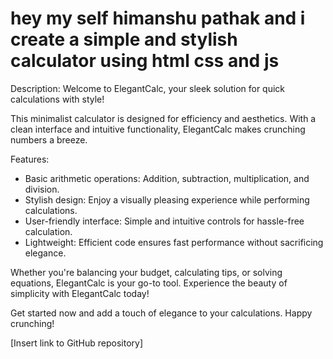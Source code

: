 # hey my self himanshu pathak and i create a simple and stylish calculator using html css and js




Description:
Welcome to ElegantCalc, your sleek solution for quick calculations with style! 

This minimalist calculator is designed for efficiency and aesthetics. With a clean interface and intuitive functionality, ElegantCalc makes crunching numbers a breeze.

Features:
- Basic arithmetic operations: Addition, subtraction, multiplication, and division.
- Stylish design: Enjoy a visually pleasing experience while performing calculations.
- User-friendly interface: Simple and intuitive controls for hassle-free calculation.
- Lightweight: Efficient code ensures fast performance without sacrificing elegance.

Whether you're balancing your budget, calculating tips, or solving equations, ElegantCalc is your go-to tool. Experience the beauty of simplicity with ElegantCalc today!

Get started now and add a touch of elegance to your calculations. Happy crunching!

[Insert link to GitHub repository]

